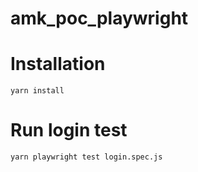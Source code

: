 # amk_poc_playwright

# Installation
```
yarn install

```

# Run login test

```
yarn playwright test login.spec.js

```